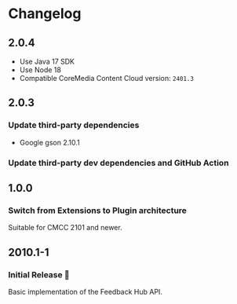 Changelog
================================================================================
## 2.0.4

- Use Java 17 SDK
- Use Node 18
- Compatible CoreMedia Content Cloud version: `2401.3`

2.0.3
--------------------------------------------------------------------------------

### Update third-party dependencies
* Google gson 2.10.1

### Update third-party dev dependencies and GitHub Action


1.0.0
--------------------------------------------------------------------------------

### Switch from Extensions to Plugin architecture

Suitable for CMCC 2101 and newer. 


2010.1-1
--------------------------------------------------------------------------------

### Initial Release 🥳

Basic implementation of the Feedback Hub API.
